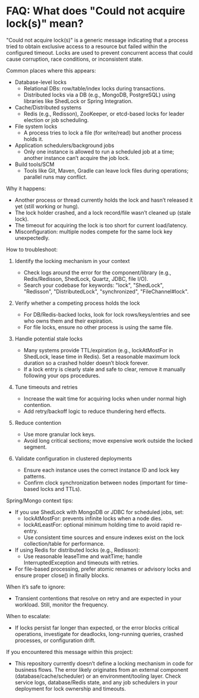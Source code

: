 # FAQ: What does "Could not acquire lock(s)" mean?

"Could not acquire lock(s)" is a generic message indicating that a process tried to obtain exclusive access to a resource but failed within the configured timeout. Locks are used to prevent concurrent access that could cause corruption, race conditions, or inconsistent state.

Common places where this appears:
- Database-level locks
  - Relational DBs: row/table/index locks during transactions.
  - Distributed locks via a DB (e.g., MongoDB, PostgreSQL) using libraries like ShedLock or Spring Integration.
- Cache/Distributed systems
  - Redis (e.g., Redisson), ZooKeeper, or etcd-based locks for leader election or job scheduling.
- File system locks
  - A process tries to lock a file (for write/read) but another process holds it.
- Application schedulers/background jobs
  - Only one instance is allowed to run a scheduled job at a time; another instance can’t acquire the job lock.
- Build tools/SCM
  - Tools like Git, Maven, Gradle can leave lock files during operations; parallel runs may conflict.

Why it happens:
- Another process or thread currently holds the lock and hasn’t released it yet (still working or hung).
- The lock holder crashed, and a lock record/file wasn’t cleaned up (stale lock).
- The timeout for acquiring the lock is too short for current load/latency.
- Misconfiguration: multiple nodes compete for the same lock key unexpectedly.

How to troubleshoot:
1) Identify the locking mechanism in your context
   - Check logs around the error for the component/library (e.g., Redis/Redisson, ShedLock, Quartz, JDBC, file I/O).
   - Search your codebase for keywords: "lock", "ShedLock", "Redisson", "DistributedLock", "synchronized", "FileChannel#lock".

2) Verify whether a competing process holds the lock
   - For DB/Redis-backed locks, look for lock rows/keys/entries and see who owns them and their expiration.
   - For file locks, ensure no other process is using the same file.

3) Handle potential stale locks
   - Many systems provide TTL/expiration (e.g., lockAtMostFor in ShedLock, lease time in Redis). Set a reasonable maximum lock duration so a crashed holder doesn’t block forever.
   - If a lock entry is clearly stale and safe to clear, remove it manually following your ops procedures.

4) Tune timeouts and retries
   - Increase the wait time for acquiring locks when under normal high contention.
   - Add retry/backoff logic to reduce thundering herd effects.

5) Reduce contention
   - Use more granular lock keys.
   - Avoid long critical sections; move expensive work outside the locked segment.

6) Validate configuration in clustered deployments
   - Ensure each instance uses the correct instance ID and lock key patterns.
   - Confirm clock synchronization between nodes (important for time-based locks and TTLs).

Spring/Mongo context tips:
- If you use ShedLock with MongoDB or JDBC for scheduled jobs, set:
  - lockAtMostFor: prevents infinite locks when a node dies.
  - lockAtLeastFor: optional minimum holding time to avoid rapid re-entry.
  - Use consistent time sources and ensure indexes exist on the lock collection/table for performance.
- If using Redis for distributed locks (e.g., Redisson):
  - Use reasonable leaseTime and waitTime; handle InterruptedException and timeouts with retries.
- For file-based processing, prefer atomic renames or advisory locks and ensure proper close() in finally blocks.

When it’s safe to ignore:
- Transient contentions that resolve on retry and are expected in your workload. Still, monitor the frequency.

When to escalate:
- If locks persist far longer than expected, or the error blocks critical operations, investigate for deadlocks, long-running queries, crashed processes, or configuration drift.

If you encountered this message within this project:
- This repository currently doesn’t define a locking mechanism in code for business flows. The error likely originates from an external component (database/cache/scheduler) or an environment/tooling layer. Check service logs, database/Redis state, and any job schedulers in your deployment for lock ownership and timeouts.
